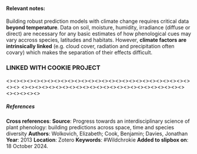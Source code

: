 #### **Relevant notes**:
Building robust prediction models with climate change requires critical data **beyond temperature**. Data on soil, moisture, humidity, irradiance (diffuse or direct) are necessary for any basic estimates of how phenological cues may vary accross species, latitudes and habitats. However, **climate factors are intrinsically linked** (e.g. cloud cover, radiation and precipitation often covary) which makes the separation of their effects difficult. 

### LINKED WITH COOKIE PROJECT
<><><><><><><><><><><><><><><><><><><><><><><><><><><><><>
<><><><><><><><><><><><><><><><><><><><><><><><><><><><><>
##### References
**Cross references**:
**Source**: Progress towards an interdisciplinary science of plant phenology: building predictions across space, time and species diversity
**Authors**: Wolkovich, Elizabeth; Cook, Benjamin; Davies, Jonathan
**Year**: 2013
**Location**: Zotero
**Keywords**:  #Wildchrokie
**Added to slipbox on**: 18 October 2024. 
